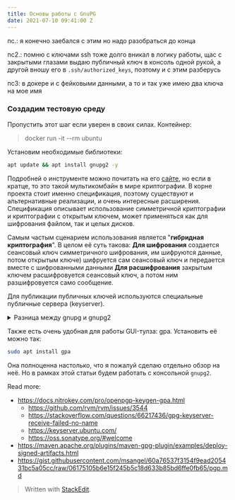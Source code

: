 ```yaml
---
title: Основы работы с GnuPG
date: 2021-07-10 09:41:00 Z
---
```


пс.: я конечно заебался с этим но надо разобраться до конца

пс2.: помню с ключами ssh тоже долго вникал в логику работы, щас с закрытыми глазами выдаю публичный ключ в консоль одной рукой, а другой вношу его в `.ssh/authorized_keys`, поэтому и с этим разберусь

пс3: в докере и с фейковыми данными, а то и так уже имею два ключа на мое имя

### Создадим тестовую среду
Пропустить этот шаг если уверен в своих силах.
Контейнер:
> docker run -it --rm ubuntu

Установим необходимые библиотеки:
```bash
apt update && apt install gnupg2 -y
```
Подробней о инструменте можно почитать на его [сайте](https://www.gnupg.org/related_software/gpa/index.html), но если в кратце, то это такой мультикомбайн в мире криптографии.  В корне проекта стоит именно спецификация, поэтому существуют и альтернативные реализации, и очень интересные расширения.  Спецификация описывает использование симметричной криптографии и криптографии с открытым ключем, может применяться как для шифрования файлом, так и целых дисков.

Самым частым сценарием использования является "**гибридная криптография**". В целом её суть такова:
**Для шифрования** создается сеансовый ключ симметричного шифрования, им шифруются данные, потом открытым ключе) шифруется сам сеансовый ключ и передается вместе с шифрованными данными
**Для расшифрования** закрытым ключем расшифровуется сеансовый ключ, а потом ним разшифровуется само сообщение.

Для публикации публичных ключей используются специальные публичные сервера (keyserver). 

<details>
<summary markdown='span'>Разница между gnupg и gnupg2</summary>
  
Вторая версия этой программы хоть и совместима с первой на уровне протокола(т.е. с точки зрения использования они взаимозаменяемые), но по факту переписана с нуля. Также изменен подход к формату сохраниния ключей, однако в целях совместимости вторая версия будет использовать старый формат, если в системе есть хотя бы один keyring в старом формате. Первая версия в современных дистрибутивах помечена как `deprecated`, и хотя её еще можно поставить параллельно с второй и пользоваться, но зачем? Сама же команда `gpg` в современных дистрибутивах это просто синоним для `gpg2`, с добавлением некоторой магии совместимости.
Больше об этом:

 - https://superuser.com/questions/655246/are-gnupg-1-and-gnupg-2-compatible-with-each-other

</details>

Также есть очень удобная для работы GUI-тулза: gpa. Установить её можно так:
```bash
sudo apt install gpa
```
Она полноценна настолько, что я пожалуй сделаю отдельно обзор на неё. Но в рамках этой статьи будем работать с консольной `gnupg2`.





Read more:
 - https://docs.nitrokey.com/pro/openpgp-keygen-gpa.html
	 - https://github.com/rvm/rvm/issues/3544
	 - https://stackoverflow.com/questions/66217436/gpg-keyserver-receive-failed-no-name
	 - https://keyserver.ubuntu.com/
	 - https://oss.sonatype.org/#welcome
 - https://maven.apache.org/plugins/maven-gpg-plugin/examples/deploy-signed-artifacts.html
 - https://gist.githubusercontent.com/msangel/60a76537f3154f9ead205431bc5a05cc/raw/06175105b6e15f245b5c18d633b85bd6ffe0fb65/pgp.md

> Written with [StackEdit](https://stackedit.io/).
<!--stackedit_data:
eyJoaXN0b3J5IjpbLTc1MjM0NzY2NSwxMDg5MzM3MDAxLC0xMD
Q2MDgzMDk5LC0xNTc3ODAzMTM4LC01ODcxODk0OTUsLTUyMzgz
MTYyNywtMjE0NDE1OTAwNywtMTA4NzAzNzYwMSwxODM4MDY4ND
IxXX0=
-->